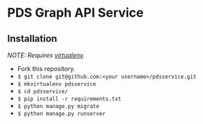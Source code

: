 # PDS Graph API Service
## Installation

*NOTE: Requires [virtualenv](http://virtualenv.readthedocs.org/en/latest/).*

* Fork this repository.
* `$ git clone git@github.com:<your username>/pdsservice.git`
* `$ mkvirtualenv pdsservice`
* `$ cd pdsservice/`
* `$ pip install -r requirements.txt`
* `$ python manage.py migrate`
* `$ python manage.py runserver`

